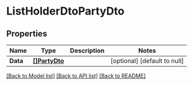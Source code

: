 # ListHolderDtoPartyDto

## Properties
Name | Type | Description | Notes
------------ | ------------- | ------------- | -------------
**Data** | [**[]PartyDto**](PartyDto.md) |  | [optional] [default to null]

[[Back to Model list]](../README.md#documentation-for-models) [[Back to API list]](../README.md#documentation-for-api-endpoints) [[Back to README]](../README.md)


